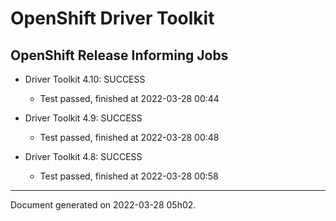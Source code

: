 
OpenShift Driver Toolkit
========================

OpenShift Release Informing Jobs
--------------------------------



* Driver Toolkit 4.10: SUCCESS
  - Test passed, finished at 2022-03-28 00:44



* Driver Toolkit 4.9: SUCCESS
  - Test passed, finished at 2022-03-28 00:48



* Driver Toolkit 4.8: SUCCESS
  - Test passed, finished at 2022-03-28 00:58

---
Document generated on 2022-03-28 05h02.
